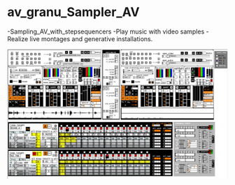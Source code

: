 # av_granu_Sampler_AV  


-Sampling_AV_with_stepsequencers
-Play music with video samples
-Realize live montages and generative installations.

![Alt text](/doc/img/avgra_tout.jpeg)
